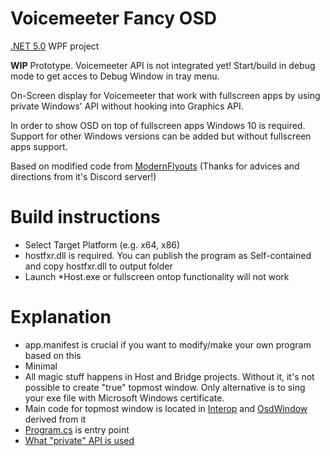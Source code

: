 # Voicemeeter Fancy OSD
[.NET 5.0](https://dotnet.microsoft.com/download/dotnet/5.0) WPF project

**WIP** Prototype. Voicemeeter API is not integrated yet!
Start/build in debug mode to get acces to Debug Window in tray menu.

On-Screen display for Voicemeeter that work with fullscreen apps by using private Windows' API without hooking into Graphics API.

In order to show OSD on top of fullscreen apps Windows 10 is required. 
Support for other Windows versions can be added but without fullscreen apps support.

Based on modified code from [ModernFlyouts](https://github.com/ModernFlyouts-Community/ModernFlyouts) (Thanks for advices and directions from it's Discord server!)

# Build instructions
* Select Target Platform (e.g. x64, x86)
* hostfxr.dll is required. You can publish the program as Self-contained and copy hostfxr.dll to output folder
* Launch \*Host.exe or fullscreen ontop functionality will not work

# Explanation
* app.manifest is crucial if you want to modify/make your own program based on this
* Minimal
* All magic stuff happens in Host and Bridge projects. Without it, it's not possible to create "true" topmost window. Only alternative is to sing your exe file with Microsoft Windows certificate.
* Main code for topmost window is located in [Interop](VoicemeeterOsdProgram/Interop) and [OsdWindow](VoicemeeterOsdProgram/UiControls/OSD/OsdWindow.cs) derived from it
* [Program.cs](VoicemeeterOsdProgram/Program.cs) is entry point
* [What "private" API is used](https://blog.adeltax.com/window-z-order-in-windows-10/)
